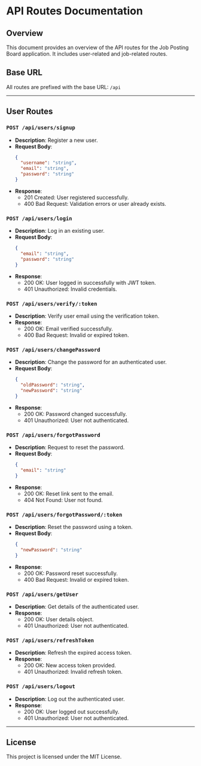 # API Routes Documentation

## Overview

This document provides an overview of the API routes for the Job Posting Board application. It includes user-related and job-related routes.

## Base URL

All routes are prefixed with the base URL: `/api`

---

## User Routes

### `POST /api/users/signup`

- **Description**: Register a new user.
- **Request Body**:
  ```json
  {
    "username": "string",
    "email": "string",
    "password": "string"
  }
  ```
- **Response**:
  - 201 Created: User registered successfully.
  - 400 Bad Request: Validation errors or user already exists.

### `POST /api/users/login`

- **Description**: Log in an existing user.
- **Request Body**:
  ```json
  {
    "email": "string",
    "password": "string"
  }
  ```
- **Response**:
  - 200 OK: User logged in successfully with JWT token.
  - 401 Unauthorized: Invalid credentials.

### `POST /api/users/verify/:token`

- **Description**: Verify user email using the verification token.
- **Response**:
  - 200 OK: Email verified successfully.
  - 400 Bad Request: Invalid or expired token.

### `POST /api/users/changePassword`

- **Description**: Change the password for an authenticated user.
- **Request Body**:
  ```json
  {
    "oldPassword": "string",
    "newPassword": "string"
  }
  ```
- **Response**:
  - 200 OK: Password changed successfully.
  - 401 Unauthorized: User not authenticated.

### `POST /api/users/forgotPassword`

- **Description**: Request to reset the password.
- **Request Body**:
  ```json
  {
    "email": "string"
  }
  ```
- **Response**:
  - 200 OK: Reset link sent to the email.
  - 404 Not Found: User not found.

### `POST /api/users/forgotPassword/:token`

- **Description**: Reset the password using a token.
- **Request Body**:
  ```json
  {
    "newPassword": "string"
  }
  ```
- **Response**:
  - 200 OK: Password reset successfully.
  - 400 Bad Request: Invalid or expired token.

### `POST /api/users/getUser`

- **Description**: Get details of the authenticated user.
- **Response**:
  - 200 OK: User details object.
  - 401 Unauthorized: User not authenticated.

### `POST /api/users/refreshToken`

- **Description**: Refresh the expired access token.
- **Response**:
  - 200 OK: New access token provided.
  - 401 Unauthorized: Invalid refresh token.

### `POST /api/users/logout`

- **Description**: Log out the authenticated user.
- **Response**:
  - 200 OK: User logged out successfully.
  - 401 Unauthorized: User not authenticated.

---

## License

This project is licensed under the MIT License.
